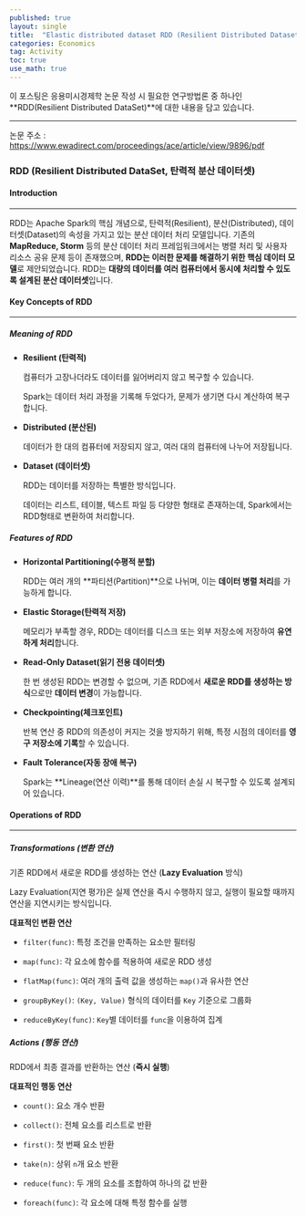 ```yaml
---
published: true
layout: single
title:  "Elastic distributed dataset RDD (Resilient Distributed Datasets)"
categories: Economics
tag: Activity
toc: true
use_math: true
---
```


이 포스팅은 응용미시경제학 논문 작성 시 필요한 연구방법론 중 하나인 **RDD(Resilient Distributed DataSet)**에 대한 내용을 담고 있습니다.

---

논문 주소 : https://www.ewadirect.com/proceedings/ace/article/view/9896/pdf



### RDD (Resilient Distributed DataSet, 탄력적 분산 데이터셋)

#### Introduction

---

RDD는 Apache Spark의 핵심 개념으로, 탄력적(Resilient), 분산(Distributed), 데이터셋(Dataset)의 속성을 가지고 있는 분산 데이터 처리 모델입니다. 기존의 **MapReduce, Storm** 등의 분산 데이터 처리 프레임워크에서는 병렬 처리 및 사용자 리소스 공유 문제 등이 존재했으며, **RDD는 이러한 문제를 해결하기 위한 핵심 데이터 모델**로 제안되었습니다. RDD는 **대량의 데이터를 여러 컴퓨터에서 동시에 처리할 수 있도록 설계된 분산 데이터셋**입니다.



#### Key Concepts of RDD

---

##### Meaning of RDD

- **Resilient (탄력적)**

  컴퓨터가 고장나더라도 데이터를 잃어버리지 않고 복구할 수 있습니다.

  Spark는 데이터 처리 과정을 기록해 두었다가, 문제가 생기면 다시 계산하여 복구합니다.

- **Distributed (분산된)**

  데이터가 한 대의 컴퓨터에 저장되지 않고, 여러 대의 컴퓨터에 나누어 저장됩니다.

- **Dataset (데이터셋)**

  RDD는 데이터를 저장하는 특별한 방식입니다.

  데이터는 리스트, 테이블, 텍스트 파일 등 다양한 형태로 존재하는데, Spark에서는 RDD형태로 변환하여 처리합니다.



##### Features of RDD

- **Horizontal Partitioning(수평적 분할)**

  RDD는 여러 개의 **파티션(Partition)**으로 나뉘며, 이는 **데이터 병렬 처리**를 가능하게 합니다.

- **Elastic Storage(탄력적 저장)**

  메모리가 부족할 경우, RDD는 데이터를 디스크 또는 외부 저장소에 저장하여 **유연하게 처리**합니다.

- **Read-Only Dataset(읽기 전용 데이터셋)**

  한 번 생성된 RDD는 변경할 수 없으며, 기존 RDD에서 **새로운 RDD를 생성하는 방식**으로만 **데이터 변경**이 가능합니다.

- **Checkpointing(체크포인트)**

  반복 연산 중 RDD의 의존성이 커지는 것을 방지하기 위해, 특정 시점의 데이터를 **영구 저장소에 기록**할 수 있습니다.

- **Fault Tolerance(자동 장애 복구)**

  Spark는 **Lineage(연산 이력)**를 통해 데이터 손실 시 복구할 수 있도록 설계되어 있습니다.



#### Operations of RDD

---

##### Transformations (변환 연산)

기존 RDD에서 새로운 RDD를 생성하는 연산 (**Lazy Evaluation** 방식)

Lazy Evaluation(지연 평가)은 실제 연산을 즉시 수행하지 않고, 실행이 필요할 때까지 연산을 지연시키는 방식입니다.

**대표적인 변환 연산**

- `filter(func)`: 특정 조건을 만족하는 요소만 필터링

- `map(func)`: 각 요소에 함수를 적용하여 새로운 RDD 생성

- `flatMap(func)`: 여러 개의 출력 값을 생성하는 `map()`과 유사한 연산

- `groupByKey()`: `(Key, Value)` 형식의 데이터를 `Key` 기준으로 그룹화

- `reduceByKey(func)`: `Key`별 데이터를 `func`을 이용하여 집계



##### Actions (행동 연산)

RDD에서 최종 결과를 반환하는 연산 (**즉시 실행**)

**대표적인 행동 연산**

- `count()`: 요소 개수 반환

- `collect()`: 전체 요소를 리스트로 반환

- `first()`: 첫 번째 요소 반환

- `take(n)`: 상위 `n`개 요소 반환

- `reduce(func)`: 두 개의 요소를 조합하여 하나의 값 반환
- `foreach(func)`: 각 요소에 대해 특정 함수를 실행

